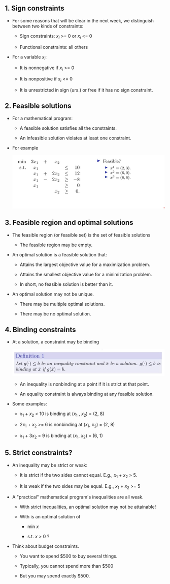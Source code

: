 ## 1. Sign constraints

- For some reasons that will be clear in the next week, we distinguish between two kinds of constraints:

    - Sign constraints: $x_i$ >= 0 or $x_i$ <= 0

    - Functional constraints: all others

- For a variable $x_i$:

    - It is nonnegative if $x_i$ >= 0 

    - It is nonpositive if $x_i$ <= 0 

    - It is unrestricted in sign (urs.) or free if it has no sign constraint.

## 2. Feasible solutions

- For a mathematical program:

    - A feasible solution satisfies all the constraints.

    - An infeasible solution violates at least one constraint.

- For example


    <img src="./Img/2_3_Elements_of_a_mathematical_program_2_1.jpg">

## 3. Feasible region and optimal solutions

- The feasible region (or feasible set) is the set of feasible solutions

    - The feasible region may be empty.

- An optimal solution is a feasible solution that:
    
    - Attains the largest objective value for a maximization problem.

    - Attains the smallest objective value for a minimization problem.

    - In short, no feasible solution is better than it.

- An optimal solution may not be unique.

    - There may be multiple optimal solutions.

    - There may be no optimal solution.

## 4. Binding constraints

- At a solution, a constraint may be binding

    <img src="./Img/2_3_Elements_of_a_mathematical_program_2_2.jpg">

    - An inequality is nonbinding at a point if it is strict at that point.

    - An equality constraint is always binding at any feasible solution.

- Some examples:

    - $x_1$ + $x_2$ < 10 is binding at ($x_1$ , $x_2$) = (2, 8)

    - $2x_1$ + $x_2$ >= 6 is nonbinding at ($x_1$, $x_2$) = (2, 8) 

    - $x_1$ + $3x_2$ = 9 is binding at ($x_1$, $x_2$) = (6, 1)


## 5. Strict constraints?

- An inequality may be strict or weak:

    - It is strict if the two sides cannot equal. E.g., $x_1$ + $x_2$ > 5.

    - It is weak if the two sides may be equal. E.g., $x_1$ + $x_2$ >= 5

- A "practical" mathematical program's inequalities are all weak.

    - With strict inequalities, an optimal solution may not be attainable!

    - With is an optimal solution of 

        - min $x$

        - s.t. $x$ > 0 ?

- Think about budget constraints.

    - You want to spend $500 to buy several things.
    - Typically, you cannot spend more than $500

    - But you may spend exactly $500.

